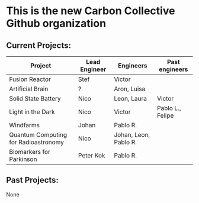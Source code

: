 This is the new Carbon Collective Github organization
=====================================================

Current Projects:
------------------

| Project                              | Lead Engineer | Engineers             | Past engineers   |
|--------------------------------------|---------------|-----------------------|------------------|
| Fusion Reactor                       | Stef          | Victor                |                  |
| Artificial Brain                     | ?             | Aron, Luisa           |                  |
| Solid State Battery                  | Nico          | Leon, Laura           | Victor           |
| Light in the Dark                    | Nico          | Victor                | Pablo L., Felipe |
| Windfarms                            | Johan         | Pablo R.              |                  |
| Quantum Computing for Radioastronomy | Nico          | Johan, Leon, Pablo R. |                  |
| Biomarkers for Parkinson             | Peter Kok     | Pablo R.              |                  |

Past Projects:
--------------

None
